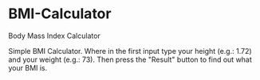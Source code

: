 # BMI-Calculator
Body Mass Index Calculator

Simple BMI Calculator. Where in the first input type your height (e.g.: 1.72) and your weight (e.g.: 73). 
Then press the "Result" button to find out what your BMI is.
